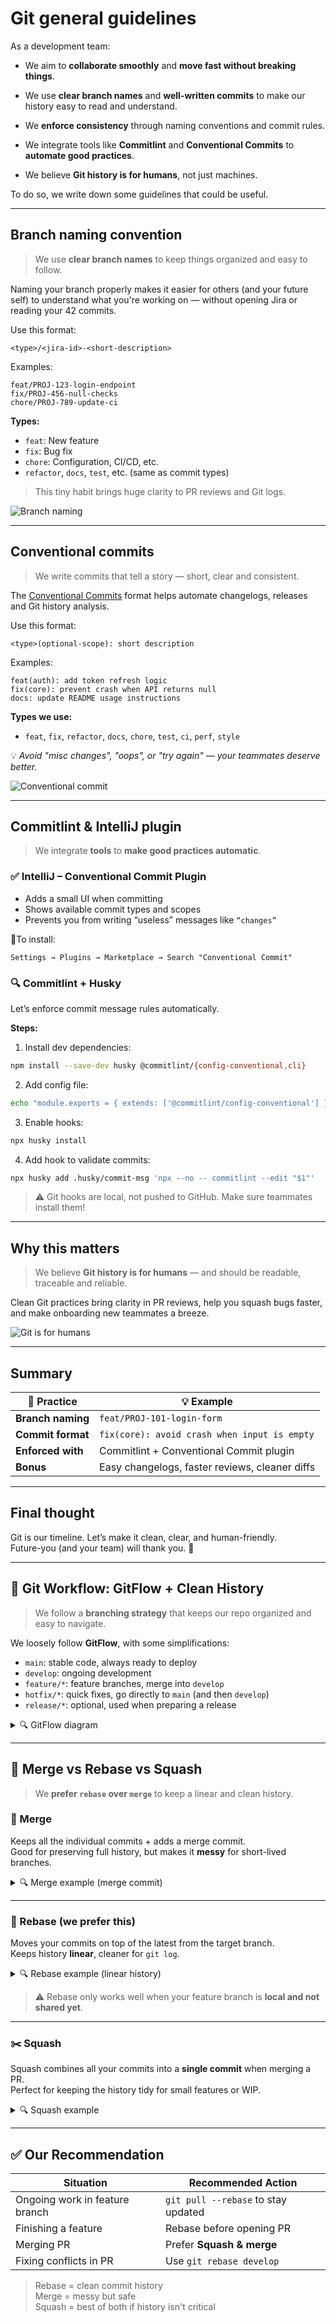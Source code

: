 
# Git general guidelines

As a development team:

* We aim to **collaborate smoothly** and **move fast without breaking things**.

* We use **clear branch names** and **well-written commits** to make our history easy to read and understand.

* We **enforce consistency** through naming conventions and commit rules.

* We integrate tools like **Commitlint** and **Conventional Commits** to **automate good practices**.

* We believe **Git history is for humans**, not just machines.

To do so, we write down some guidelines that could be useful.

---

## Branch naming convention

> We use **clear branch names** to keep things organized and easy to follow.

Naming your branch properly makes it easier for others (and your future self) to understand what you're working on — without opening Jira or reading your 42 commits.

Use this format:

```
<type>/<jira-id>-<short-description>
```

Examples:
```
feat/PROJ-123-login-endpoint
fix/PROJ-456-null-checks
chore/PROJ-789-update-ci
```

**Types:**
- `feat`: New feature
- `fix`: Bug fix
- `chore`: Configuration, CI/CD, etc.
- `refactor`, `docs`, `test`, etc. (same as commit types)

> This tiny habit brings huge clarity to PR reviews and Git logs.

![Branch naming](./img/git-branch-naming.png "Branch naming")

---

## Conventional commits

> We write commits that tell a story — short, clear and consistent.

The [Conventional Commits](https://www.conventionalcommits.org/en/v1.0.0/) format helps automate changelogs, releases and Git history analysis.

Use this format:

```
<type>(optional-scope): short description
```

Examples:
```
feat(auth): add token refresh logic
fix(core): prevent crash when API returns null
docs: update README usage instructions
```

**Types we use:**
- `feat`, `fix`, `refactor`, `docs`, `chore`, `test`, `ci`, `perf`, `style`

💡 *Avoid "misc changes", "oops", or "try again" — your teammates deserve better.*

![Conventional commit](./img/conventional-commit.png "Conventional commit")

---

## Commitlint & IntelliJ plugin

> We integrate **tools** to **make good practices automatic**.

### ✅ IntelliJ – Conventional Commit Plugin

- Adds a small UI when committing
- Shows available commit types and scopes
- Prevents you from writing “useless” messages like `“changes”`

📍To install:
```
Settings → Plugins → Marketplace → Search "Conventional Commit"
```

### 🔍 Commitlint + Husky

Let’s enforce commit message rules automatically.

**Steps:**

1. Install dev dependencies:
```bash
npm install --save-dev husky @commitlint/{config-conventional,cli}
```

2. Add config file:
```bash
echo "module.exports = { extends: ['@commitlint/config-conventional'] };" > commitlint.config.js
```

3. Enable hooks:
```bash
npx husky install
```

4. Add hook to validate commits:
```bash
npx husky add .husky/commit-msg 'npx --no -- commitlint --edit "$1"'
```

> ⚠️ Git hooks are local, not pushed to GitHub. Make sure teammates install them!

---

## Why this matters

> We believe **Git history is for humans** — and should be readable, traceable and reliable.

Clean Git practices bring clarity in PR reviews, help you squash bugs faster, and make onboarding new teammates a breeze.

![Git is for humans](./img/git-is-for-humans.jpg "Git is for humans")

---

## Summary

| 🔧 Practice         | 💡 Example                             |
|---------------------|----------------------------------------|
| **Branch naming**   | `feat/PROJ-101-login-form`             |
| **Commit format**   | `fix(core): avoid crash when input is empty` |
| **Enforced with**   | Commitlint + Conventional Commit plugin |
| **Bonus**           | Easy changelogs, faster reviews, cleaner diffs |

---

## Final thought

Git is our timeline. Let’s make it clean, clear, and human-friendly.  
Future-you (and your team) will thank you. 🙌

---

## 🧬 Git Workflow: GitFlow + Clean History

> We follow a **branching strategy** that keeps our repo organized and easy to navigate.

We loosely follow **GitFlow**, with some simplifications:

- `main`: stable code, always ready to deploy
- `develop`: ongoing development
- `feature/*`: feature branches, merge into `develop`
- `hotfix/*`: quick fixes, go directly to `main` (and then `develop`)
- `release/*`: optional, used when preparing a release

<details>
<summary>🔍 GitFlow diagram</summary>

```mermaid
gitGraph
   commit
   branch develop
   checkout develop
   commit
   branch feature1
   checkout feature1
   commit
   checkout develop
   commit
   branch release1
   checkout release1
   commit
   checkout main
   checkout release1
   merge main
   commit
   checkout develop
   merge release1
```

</details>

---

## 🧪 Merge vs Rebase vs Squash

> We **prefer `rebase` over `merge`** to keep a linear and clean history.

### 🧷 Merge

Keeps all the individual commits + adds a merge commit.  
Good for preserving full history, but makes it **messy** for short-lived branches.

<details>
<summary>🔍 Merge example (merge commit)</summary>

```mermaid
gitGraph
   commit id: "Initial"
   branch feature
   checkout feature
   commit id: "featA"
   checkout main
   commit id: "fix1"
   merge feature
```

</details>

---

### 🔁 Rebase (we prefer this)

Moves your commits on top of the latest from the target branch.  
Keeps history **linear**, cleaner for `git log`.

<details>
<summary>🔍 Rebase example (linear history)</summary>

```mermaid
gitGraph
   commit id: "Initial"
   branch feature
   checkout feature
   commit id: "featA"
   checkout main
   commit id: "fix1"
   checkout feature
   commit id: "rebasedFeatA"
   checkout main
   merge feature
```

</details>

> ⚠️ Rebase only works well when your feature branch is **local and not shared yet**.

---

### ✂️ Squash

Squash combines all your commits into a **single commit** when merging a PR.  
Perfect for keeping the history tidy for small features or WIP.

<details>
<summary>🔍 Squash example</summary>

```mermaid
gitGraph
   commit id: "Initial"
   branch feature
   checkout feature
   commit id: "AddA"
   commit id: "FixTypo"
   commit id: "UpdateTests"
   checkout main
   merge feature
   commit id: "SquashCommit"
```

</details>

---

## ✅ Our Recommendation

| Situation | Recommended Action |
|----------|--------------------|
| Ongoing work in feature branch | `git pull --rebase` to stay updated |
| Finishing a feature | Rebase before opening PR |
| Merging PR | Prefer **Squash & merge** |
| Fixing conflicts in PR | Use `git rebase develop` |

> Rebase = clean commit history  
> Merge = messy but safe  
> Squash = best of both if history isn't critical
